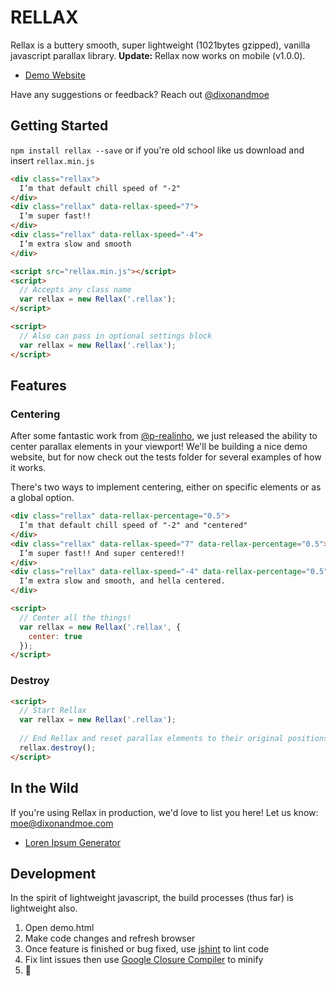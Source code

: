 # RELLAX

Rellax is a buttery smooth, super lightweight (1021bytes gzipped), vanilla javascript parallax library. **Update:** Rellax now works on mobile (v1.0.0). 

* [Demo Website](https://dixonandmoe.com/rellax/)

Have any suggestions or feedback? Reach out [@dixonandmoe](https://twitter.com/dixonandmoe)

## Getting Started
`npm install rellax --save` or if you're old school like us download and insert `rellax.min.js`

```html
<div class="rellax">
  I’m that default chill speed of "-2"
</div>
<div class="rellax" data-rellax-speed="7">
  I’m super fast!!
</div>
<div class="rellax" data-rellax-speed="-4">
  I’m extra slow and smooth
</div>

<script src="rellax.min.js"></script>
<script>
  // Accepts any class name
  var rellax = new Rellax('.rellax');
</script>
```
```html
<script>
  // Also can pass in optional settings block
  var rellax = new Rellax('.rellax');
</script>
```
## Features

### Centering
After some fantastic work from [@p-realinho](https://github.com/p-realinho), we just released the ability to center parallax elements in your viewport! We'll be building a nice demo website, but for now check out the tests folder for several examples of how it works.

There's two ways to implement centering, either on specific elements or as a global option.
```html
<div class="rellax" data-rellax-percentage="0.5">
  I’m that default chill speed of "-2" and "centered"
</div>
<div class="rellax" data-rellax-speed="7" data-rellax-percentage="0.5">
  I’m super fast!! And super centered!!
</div>
<div class="rellax" data-rellax-speed="-4" data-rellax-percentage="0.5">
  I’m extra slow and smooth, and hella centered.
</div>
```
```html
<script>
  // Center all the things!
  var rellax = new Rellax('.rellax', {
    center: true
  });
</script>
```
### Destroy
```html
<script>
  // Start Rellax
  var rellax = new Rellax('.rellax');
  
  // End Rellax and reset parallax elements to their original positions
  rellax.destroy();
</script>
```
## In the Wild
If you're using Rellax in production, we'd love to list you here! Let us know: moe@dixonandmoe.com
- [Loren Ipsum Generator](https://loremipsumgenerator.com/)

## Development
In the spirit of lightweight javascript, the build processes (thus far) is lightweight also.

1. Open demo.html
2. Make code changes and refresh browser
3. Once feature is finished or bug fixed, use [jshint](http://jshint.com/) to lint code
4. Fix lint issues then use [Google Closure Compiler](https://closure-compiler.appspot.com/home) to minify
5. 🍻

